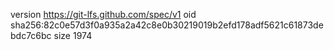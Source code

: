version https://git-lfs.github.com/spec/v1
oid sha256:82c0e57d3f0a935a2a42c8e0b30219019b2efd178adf5621c61873debdc7c6bc
size 1974
